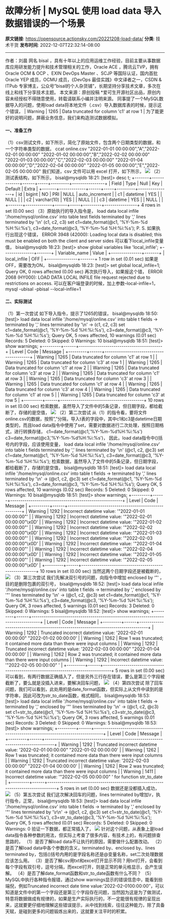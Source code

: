 # 故障分析 | MySQL 使用 load data 导入数据错误的一个场景

**原文链接**: https://opensource.actionsky.com/20221208-load-data/
**分类**: 技术干货
**发布时间**: 2022-12-07T22:32:14-08:00

---

作者：刘晨
网名 bisal ，具有十年以上的应用运维工作经验，目前主要从事数据库应用研发能力提升和技术管理相关的工作，Oracle ACE ，腾讯云TVP，拥有 Oracle OCM & OCP 、EXIN DevOps Master 、SCJP 等国际认证，国内首批 Oracle YEP 成员，OCMU 成员，《DevOps 最佳实践》中文译者之一，CSDN & ITPub 专家博主，公众号&#8221;bisal的个人杂货铺&#8221;，长期坚持分享技术文章，多次在线上和线下分享技术主题。
本文来源：原创投稿
*爱可生开源社区出品，原创内容未经授权不得随意使用，转载请联系小编并注明来源。
同事提了一个MySQL数据导入的问题，使用load data将本地文件（.csv）导入数据库表的时候，提示这个错误，
| Warning | 1265 | Data truncated for column 'c1' at row 1 |
为了能更好的说明问题，屏蔽业务信息，我们来构造测试数据模拟。
#### 一、准备工作
（1）csv测试文件，如下所示，简化了原始文件，包含两个日期类型的数据，和一个字符串类型的数据，
ccat online.csv
"2022-01-01 00:00:00","A","2022-02-01 00:00:00"
"2022-01-02 00:00:00","B","2022-02-02 00:00:00"
"2022-01-03 00:00:00","C","2022-02-03 00:00:00"
"2022-01-04 00:00:00","D","2022-02-04 00:00:00"
"2022-01-05 00:00:00","E","2022-02-05 00:00:00"
我们知道，csv 文件可以用 excel 打开，如下所示，
![](.img/7a947eb9.png)
（2）测试表结构，如下所示，
bisal@mysqldb 18:21:  [test]> desc t;
+-------+-------------+------+-----+---------+----------------+
| Field | Type        | Null | Key | Default | Extra          |
+-------+-------------+------+-----+---------+----------------+
| id    | bigint      | NO   | PRI | NULL    | auto_increment |
| c1    | datetime    | YES  |     | NULL    |                |
| c2    | varchar(10) | YES  |     | NULL    |                |
| c3    | datetime    | YES  |     | NULL    |                |
+-------+-------------+------+-----+---------+----------------+
4 rows in set (0.00 sec)
（3）原始执行的导入指令是，
load data local infile '/home/mysql/online.csv' 
into table test fields terminated by ',' lines terminated by '\n' 
(c1, c2, c3) 
set c1=date_format(@c1, '%Y-%m-%d %H:%i:%s'), 
c3=date_format(@c3, '%Y-%m-%d %H:%i:%s');
P. S. 如果执行出现这个错误，
ERROR 3948 (42000): Loading local data is disabled; this must be enabled on both the client and server sides
可以看下local_infile变量值，
bisal@mysqldb 18:23:  [test]> show global variables like 'local_infile';
+---------------+-------+
| Variable_name | Value |
+---------------+-------+
| local_infile  | OFF   |
+---------------+-------+
1 row in set (0.01 sec)
如果是OFF，需要改为ON，
bisal@mysqldb 18:23:  [test]> set global local_infile=1;
Query OK, 0 rows affected (0.00 sec)
再次执行导入，如果报这个错，
ERROR 2068 (HY000): LOAD DATA LOCAL INFILE file request rejected due to restrictions on access.
可以在客户端登录的时候，加上参数&#8211;local-infile=1，
mysql -ubisal -pbisal --local-infile=1
#### 二、实际测试
（1）第一次尝试
如下导入指令，提示了1265的错误，
bisal@mysqldb 18:50:  [test]> load data local infile '/home/mysql/online.csv' into table t fields
-> terminated by ',' lines terminated by '\n'
-> (c1, c2, c3) set c1=date_format(@c1, '%Y-%m-%d %H:%i:%s'), c3=date_format(@c3, '%Y-%m-%d %H:%i:%s');
Query OK, 5 rows affected, 10 warnings (0.01 sec)
Records: 5  Deleted: 0  Skipped: 0  Warnings: 10
bisal@mysqldb 18:51:  [test]> show warnings;
+---------+------+-----------------------------------------+
| Level   | Code | Message                                 |
+---------+------+-----------------------------------------+
| Warning | 1265 | Data truncated for column 'c1' at row 1 |
| Warning | 1265 | Data truncated for column 'c3' at row 1 |
| Warning | 1265 | Data truncated for column 'c1' at row 2 |
| Warning | 1265 | Data truncated for column 'c3' at row 2 |
| Warning | 1265 | Data truncated for column 'c1' at row 3 |
| Warning | 1265 | Data truncated for column 'c3' at row 3 |
| Warning | 1265 | Data truncated for column 'c1' at row 4 |
| Warning | 1265 | Data truncated for column 'c3' at row 4 |
| Warning | 1265 | Data truncated for column 'c1' at row 5 |
| Warning | 1265 | Data truncated for column 'c3' at row 5 |
+---------+------+-----------------------------------------+
10 rows in set (0.00 sec)
检索数据，虽然导入了文件中的5条记录，但日期字段，都给截断了，存储的是空值，
![](.img/092e8cb6.png)
（2）第二次尝试
从（1）的指令看，要将文件online.csv的数据，按照&#8221;,&#8221;分隔，导入t表的字段中，其中c1和c3是datetime日期类型的，而且load data指令中使用了set，需要对数据进行二次处理，按照日期格式，进行转换存储，
c1=date_format(@c1,'%Y-%m-%d%H:%i:%s')
c3=date_format(@c3,'%Y-%m-%d%H:%i:%s')，
因此，load data指令中()括号内的字段，应该使用变量，
load data local infile '/home/mysql/online.csv' into table t fields 
terminated by ',' lines terminated by '\n' 
(@c1, c2, @c3) 
set c1=date_format(@c1, '%Y-%m-%d %H:%i:%s'), 
c3=date_format(@c3, '%Y-%m-%d %H:%i:%s');
检索数据，虽然导入了文件中的5条记录，但日期字段，都给截断了，存储的是空值，
bisal@mysqldb 18:51:  [test]> load data local infile '/home/mysql/online.csv' into table t fields
-> terminated by ',' lines terminated by '\n'
-> (@c1, c2, @c3) set c1=date_format(@c1, '%Y-%m-%d %H:%i:%s'), c3=date_format(@c3, '%Y-%m-%d %H:%i:%s');
Query OK, 5 rows affected, 10 warnings (0.02 sec)
Records: 5  Deleted: 0  Skipped: 0  Warnings: 10
bisal@mysqldb 18:51:  [test]> show warnings;
+---------+------+-------------------------------------------------------+
| Level   | Code | Message                                               |
+---------+------+-------------------------------------------------------+
| Warning | 1292 | Incorrect datetime value: '"2022-01-01 00:00:00"'     |
| Warning | 1292 | Incorrect datetime value: '"2022-02-01 00:00:00"\x0D' |
| Warning | 1292 | Incorrect datetime value: '"2022-01-02 00:00:00"'     |
| Warning | 1292 | Incorrect datetime value: '"2022-02-02 00:00:00"\x0D' |
| Warning | 1292 | Incorrect datetime value: '"2022-01-03 00:00:00"'     |
| Warning | 1292 | Incorrect datetime value: '"2022-02-03 00:00:00"\x0D' |
| Warning | 1292 | Incorrect datetime value: '"2022-01-04 00:00:00"'     |
| Warning | 1292 | Incorrect datetime value: '"2022-02-04 00:00:00"\x0D' |
| Warning | 1292 | Incorrect datetime value: '"2022-01-05 00:00:00"'     |
| Warning | 1292 | Incorrect datetime value: '"2022-02-05 00:00:00"\x0D' |
+---------+------+-------------------------------------------------------+
10 rows in set (0.00 sec)
当然这两个日期字段还是被截断的，
![](.img/7d3b18a1.png)
（3）第三次尝试
我们先解决双引号的问题，向指令中增加 enclosed by &#8216;&#8221;&#8216; ，目的是删除包裹的双引号，
bisal@mysqldb 18:52:  [test]> load data local infile '/home/mysql/online.csv' into table t fields
-> terminated by ',' enclosed by '"' lines terminated by '\n'
-> (@c1, c2, @c3) set c1=date_format(@c1, '%Y-%m-%d %H:%i:%s'), c3=date_format(@c3, '%Y-%m-%d %H:%i:%s');
Query OK, 3 rows affected, 5 warnings (0.01 sec)
Records: 3  Deleted: 0  Skipped: 0  Warnings: 5
bisal@mysqldb 18:52:  [test]> show warnings;
+---------+------+----------------------------------------------------------------------------------+
| Level   | Code | Message                                                                          |
+---------+------+----------------------------------------------------------------------------------+
| Warning | 1292 | Truncated incorrect datetime value: '2022-02-01 00:00:00"
"2022-01-02 00:00:00' |
| Warning | 1262 | Row 1 was truncated; it contained more data than there were input columns        |
| Warning | 1292 | Truncated incorrect datetime value: '2022-02-03 00:00:00"
"2022-01-04 00:00:00' |
| Warning | 1262 | Row 2 was truncated; it contained more data than there were input columns        |
| Warning | 1292 | Incorrect datetime value: '"2022-02-05 00:00:00"
'                              |
+---------+------+----------------------------------------------------------------------------------+
5 rows in set (0.00 sec)
可以看到，有两行数据正确插入了，但是另外三行存在错误，要么是第三个字段被截断了，要么就是没插入进来，要解决回车问题，
![](.img/c3d498f5.png)
（4）第四次尝试
除了回车问题，我们可以看到，此处用的是date_format函数，但实际上从文件中读到的是字符串，因此可改为str_to_date函数，格式相同，
bisal@mysqldb 18:53:  [test]> load data local infile '/home/mysql/online.csv' into table t fields
-> terminated by ',' enclosed by '"' lines terminated by '\n'
-> (@c1, c2, @c3) set c1=str_to_date(@c1, '%Y-%m-%d %H:%i:%s'), c3=str_to_date(@c3, '%Y-%m-%d %H:%i:%s');
Query OK, 3 rows affected, 5 warnings (0.01 sec)
Records: 3  Deleted: 0  Skipped: 0  Warnings: 5
bisal@mysqldb 18:53:  [test]> show warnings;
+---------+------+----------------------------------------------------------------------------------+
| Level   | Code | Message                                                                          |
+---------+------+----------------------------------------------------------------------------------+
| Warning | 1292 | Truncated incorrect datetime value: '2022-02-01 00:00:00"
"2022-01-02 00:00:00' |
| Warning | 1262 | Row 1 was truncated; it contained more data than there were input columns        |
| Warning | 1292 | Truncated incorrect datetime value: '2022-02-03 00:00:00"
"2022-01-04 00:00:00' |
| Warning | 1262 | Row 2 was truncated; it contained more data than there were input columns        |
| Warning | 1411 | Incorrect datetime value: '"2022-02-05 00:00:00"
' for function str_to_date     |
+---------+------+----------------------------------------------------------------------------------+
5 rows in set (0.00 sec)
数据还是没都插入成功，
![](.img/cd11fc87.png)
（5）第五次尝试
我们这次解决回车的问题，lines terminated by增加\r，执行指令，正常，
bisal@mysqldb 18:53:  [test]> load data local infile '/home/mysql/online.csv' into table t fields
-> terminated by ',' enclosed by '"' lines terminated by '\r\n'
-> (@c1, c2, @c3) set c1=str_to_date(@c1, '%Y-%m-%d %H:%i:%s'), c3=str_to_date(@c3, '%Y-%m-%d %H:%i:%s');
Query OK, 5 rows affected (0.01 sec)
Records: 5  Deleted: 0  Skipped: 0  Warnings: 0
验证一下数据，都正常插入了，
![](.img/5bacafe0.png)
针对这个问题，从表象上是load data指令各种参数的用法，但实际上考查了很多内容，有技术上的，有问题排查思路的，
（1）是否了解load data不让执行的原因，需要做什么配置改动。
（2）是否了解load data中各个参数的含义，terminated by、enclosed by、lines terminated by，包括()括号内用的是字段名称还是@变量名称，set二次处理数据应该怎么用。
（3）是否了解csv用txt和excel打开显示不同？用txt打开，会看到每个字段有双引号，逗号分隔，而excel打开，则是正常的单元格显示，会产生误解。
（4）是否了解date_format函数和str_to_date函数有什么不同？
（5）MySQL中执行各种指令报错，通过show warnings显示的错误信息中，能看到些端倪，例如Truncated incorrect date time value:&#8217;2022-02-0100:00:00&#8243;，可以知道是文件中的第一个字段还是第三个字段存在问题，当然因为这是为了做测试，特意将数据做成有规律的，如果是生产实际执行的，不一定能很有规律的呈现出来，这就要更仔细地理解这些错误提示，从中找到线索，往往这种能力，除了具备天赋，是碰到更多的问题锻炼出来的，这就要关注平时的积累。